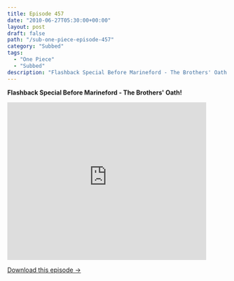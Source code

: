 ```yaml
---
title: Episode 457
date: "2010-06-27T05:30:00+00:00"
layout: post
draft: false
path: "/sub-one-piece-episode-457"
category: "Subbed"
tags:
  - "One Piece"
  - "Subbed"
description: "Flashback Special Before Marineford - The Brothers' Oath!"
---
```


**Flashback Special Before Marineford - The Brothers' Oath!**

<iframe width="640" height="360" src="https://www.rapidvideo.com/e/G6FRPETIPC" frameborder="0" marginwidth=0 marginheight=0 scrolling=no allowfullscreen style="max-width:90%;"></iframe>

<a href="http://ouo.io/qs/eCodkFEQ?s=https://www.rapidvideo.com/d/G6FRPETIPC" class="styled_a">Download this episode →</a>

